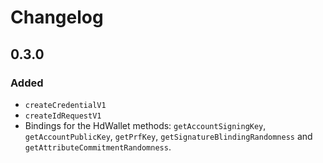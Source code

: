 # Changelog

## 0.3.0

### Added

- `createCredentialV1`
- `createIdRequestV1`
-  Bindings for the HdWallet methods: `getAccountSigningKey`, `getAccountPublicKey`, `getPrfKey`, `getSignatureBlindingRandomness` and `getAttributeCommitmentRandomness`.
